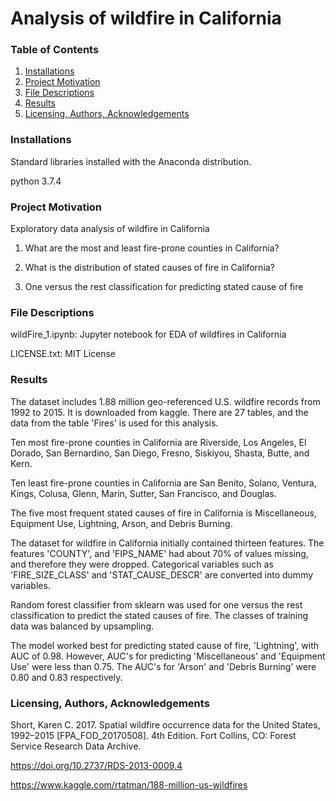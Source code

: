 # Analysis of wildfire in California
### Table of Contents
1. [Installations](#installations)
2. [Project Motivation](#project_motivation)
3. [File Descriptions](#file_descriptions)
4. [Results](#results)
5. [Licensing, Authors, Acknowledgements](#licensing)

### Installations<a name="installations"></a>
Standard libraries installed with the Anaconda distribution.

python 3.7.4

### Project Motivation<a name="project_motivation"></a>

Exploratory data analysis of wildfire in California

1. What are the most and least fire-prone counties in California? 

2. What is the distribution of stated causes of fire in California? 

3. One versus the rest classification for predicting stated cause of fire


### File Descriptions<a name="file_descriptions"></a>

wildFire_1.ipynb: Jupyter notebook for EDA of wildfires in California

LICENSE.txt: MIT License

### Results<a name="resluts"></a>

The dataset includes 1.88 million geo-referenced U.S. wildfire records from 1992 to 2015. It is downloaded from kaggle. 
There are 27 tables, and the data from the table 'Fires' is used for this analysis. 

Ten most fire-prone counties in California are Riverside, Los Angeles, El Dorado, San Bernardino, San Diego, Fresno, Siskiyou, Shasta, Butte, and Kern. 

Ten least fire-prone counties in California are San Benito, Solano, Ventura, Kings, Colusa, Glenn, Marin, Sutter, San Francisco, and Douglas. 
  
The five most frequent stated causes of fire in California is Miscellaneous, Equipment Use, Lightning, Arson, and Debris Burning. 

The dataset for wildfire in California initially contained thirteen features. The features 'COUNTY', and 'FIPS_NAME' had about 70% of values missing, and therefore they were dropped. Categorical variables such as 'FIRE_SIZE_CLASS' and 'STAT_CAUSE_DESCR' are converted into dummy variables. 

Random forest classifier from sklearn was used for one versus the rest classification to predict the stated causes of fire. 
The classes of training data was balanced by upsampling. 

The model worked best for predicting stated cause of fire, 'Lightning', with AUC of 0.98. 
However, AUC's for predicting 'Miscellaneous' and 'Equipment Use' were less than 0.75. 
The AUC's for 'Arson' and 'Debris Burning' were 0.80 and 0.83 respectively. 

### Licensing, Authors, Acknowledgements<a name="licensing"></a>

Short, Karen C. 2017. Spatial wildfire occurrence data for the United States, 1992–2015 [FPA_FOD_20170508]. 4th Edition. Fort Collins, CO: Forest Service Research Data Archive. 

https://doi.org/10.2737/RDS-2013-0009.4

https://www.kaggle.com/rtatman/188-million-us-wildfires
